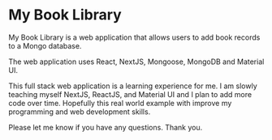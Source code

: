 # My Book Library
My Book Library is a web application that allows users to add book records to a Mongo database.

The web application uses React, NextJS, Mongoose, MongoDB and Material UI.

This full stack web application is a learning experience for me. I am slowly teaching myself NextJS, ReactJS, and Material UI and I plan to add more code over time. Hopefully this real world example with improve my programming and web development skills. 

Please let me know if you have any questions. Thank you.